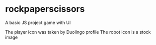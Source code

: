 # rockpaperscissors
A basic JS project game with UI

The player icon was taken by Duolingo profile
The robot icon is a stock image


